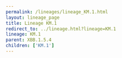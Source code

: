 ```yaml
---
permalink: /lineages/lineage_KM.1.html
layout: lineage_page
title: Lineage KM.1
redirect_to: ../lineage.html?lineage=KM.1
lineage: KM.1
parent: XBB.1.5.4
children: ['KM.1']
---
```

